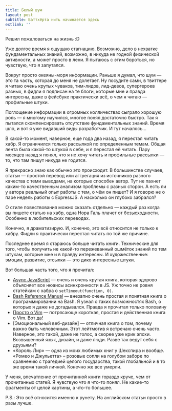 ```yaml
---
title: Белый шум
layout: post
subtitle: Баттхёрта нить начинается здесь
extlink: ''
---
```


Решил пожаловаться на жизнь :D

Уже долгое время я ощущаю стагнацию. Возможно, дело в нехватке фундаментальных знаний, возможно,
в никуда не годной физической активности, а может просто в лени. Я пытаюсь с этим бороться,
но чувствую, что я запутался.

Вокруг просто океяны-моря информации. Раньше я думал, что шум — это та часть, которая
до меня не долетает. Ну посудите сами, в твиттере я читаю очень крутых чуваков,
тим-лидов, лид-девов, супергероев разных, в фидли я подписан на те блоги, которые мне
и правда интересны, даже в фейсбуке практически всё, о чем я читаю — профильные штуки.

Поглощение информации в огромных колличествах сыграло хорошую роль — я многому научился,
многое понял достаточно быстро. Так я пытался скомпенсировать отсутствие фундаментальных знаний.
Время шло, и вот я уже видавший виды разработчик. И тут началось…

В какой-то момент, наверное, еще года два назад, я перестал читать хабр. Я ограничился
только рассылкой по определенным темам. Общая лента была какой-то штукой в себе, и
я перестал её читать. Пару месяцев назад я понял, что я не хочу читать и профильные рассылки —
то, что там пишут никуда не годится.

Я прекрасно знаю как обычно это происходит. В большинстве случаев, статьи — простой перевод или аггрегация
из источников разного качества с теми выводами, на которые способен автор. Тут не пахнет каким-то
качественным анализом проблемы с разных сторон. А есть ли у автора реальный опыт работы с тем, о чём
он пишет? И я говорю не о паре недель работы с ExpressJS. А насколько он глубоко забрался?

О стиле повествования можно сказать отдельно — каждый раз когда вы пишете статью на хабр,
одна Нора Галь плачет от безысходности. Особенно в любительских переводах.

Конечно, я драматизирую. И, конечно, это всё относится не только к хабру. Фидли я практически
перестал читать по той же причине.

Последнее время я стараюсь больше читать книги. Технические для того, чтобы получить не какой-то
пережеванный ошмёток знаний по тем штукам, которые мне и в правду интересны. И художественные:
эмоции, развитие, отсылки — это дико интересные штуки.

Вот большая часть того, что я прочитал:

- [Async JavaScript][1] — очень и очень крутая книга, которая здорово объясняет все нюансы асинхронности
  в JS. Уж точно не ровня статейкам с хабра о `setTimeout(function, 0)`.
- [Bash Reference Manual][2] — внезапно очень простая и понятная книга о программировании на Bash.
  Я узнал о таких возможностях Bash, о которых я даже не догадывался. Правда я прочитал только половину
- [Просто о Vim][3] — потрясающе короткая, простая и действенная книга о Vim. Вот да!
- [Эмоциональный веб-дизайн] — отличная книга о том, почему важно быть человечным. Этот лейтмотив
  я встречаю очень часто. Наверное, это такой, даже не голос, а скорее уже крик эпохи. Возвышенный язык,
  дизайн, и даже люди. Разве так ведут себя с друзьями?
- «Король Лир» — одна из моих любимых книг у Шекспира и вообще. «Ромео и Джульетта» – розовые сопли на голубом заборе
  по сравнению с трагедией целого государства, такой глобальной и в то же время такой личной. Конечно же
  все умерли.

У меня, впечатление от прочитанной книги гораздо круче, чем от прочитанных статей. Я чувствую что я что-то понял.
Не какие-то фрагменты от целой картины, а что-то большее.

P.S.: Это всё относится именно к рунету. На английском статьи просто в разы лучше. 

[1]: http://www.amazon.com/Async-JavaScript-Responsive-Pragmatic-Express/dp/1937785270
[2]: https://www.gnu.org/software/bash/manual/bashref.html
[3]: http://shuvalov.info/2014/09/17/a-byte-of-vim/
[4]: http://shuvalov.info/2014/08/30/emotional-design/
